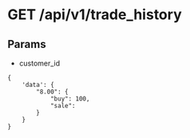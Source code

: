 

# GET /api/v1/trade_history

## Params
- customer_id

```
{
	'data': {
		"8.00": {
			"buy": 100, 
			"sale": 
		}
	}
}
```
